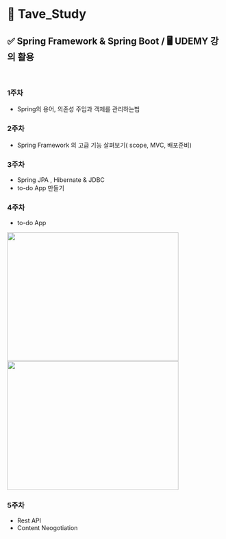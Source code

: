 # 📝 Tave_Study 

## ✅ Spring Framework & Spring Boot /  🖥️ UDEMY 강의 활용

</br>

###  1주차
-  Spring의 용어, 의존성 주입과 객체를 관리하는법

###  2주차
-  Spring Framework 의 고급 기능 살펴보기( scope, MVC, 배포준비)
  
###  3주차
-  Spring JPA , Hibernate & JDBC
-  to-do App 만들기

###  4주차
-  to-do App 
<img src="https://github.com/kyungmin1221/Tave_Study/assets/105621255/bb84ccbf-2c87-41a9-aee7-555180a8750c" height="300" width="400" />
<img src="https://github.com/kyungmin1221/Tave_Study/assets/105621255/851ecec2-f09b-4a48-abd8-1ba39c0af090" height="300" width="400" />

###  5주차
-  Rest API
-  Content Neogotiation 
